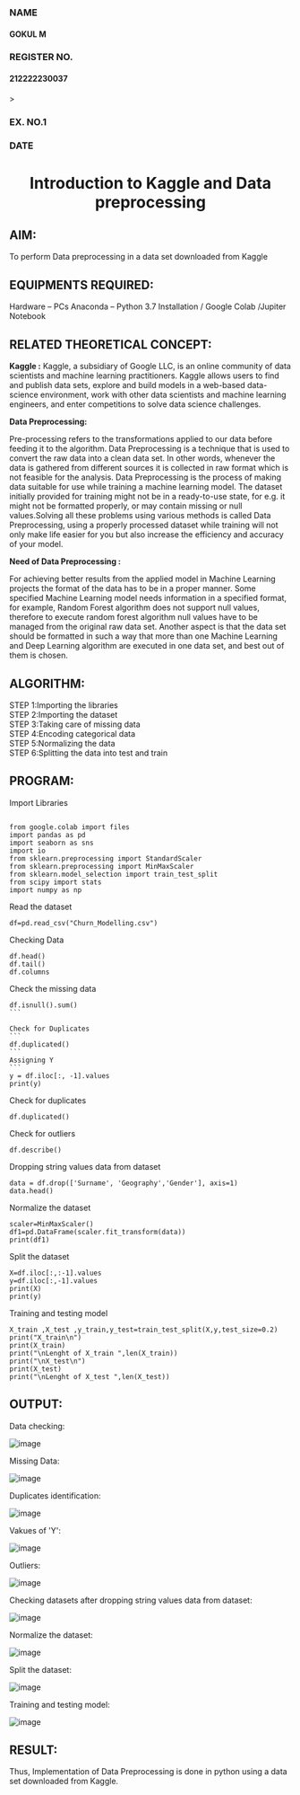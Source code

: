 <H3> NAME</H3><h4>GOKUL M</h4>
<H3>REGISTER NO.</H3><h4>212222230037</h4>>
<H3>EX. NO.1</H3>
<H3>DATE</H3>
<H1 ALIGN =CENTER> Introduction to Kaggle and Data preprocessing</H1>

## AIM:

To perform Data preprocessing in a data set downloaded from Kaggle

## EQUIPMENTS REQUIRED:
Hardware – PCs
Anaconda – Python 3.7 Installation / Google Colab /Jupiter Notebook

## RELATED THEORETICAL CONCEPT:

**Kaggle :**
Kaggle, a subsidiary of Google LLC, is an online community of data scientists and machine learning practitioners. Kaggle allows users to find and publish data sets, explore and build models in a web-based data-science environment, work with other data scientists and machine learning engineers, and enter competitions to solve data science challenges.

**Data Preprocessing:**

Pre-processing refers to the transformations applied to our data before feeding it to the algorithm. Data Preprocessing is a technique that is used to convert the raw data into a clean data set. In other words, whenever the data is gathered from different sources it is collected in raw format which is not feasible for the analysis.
Data Preprocessing is the process of making data suitable for use while training a machine learning model. The dataset initially provided for training might not be in a ready-to-use state, for e.g. it might not be formatted properly, or may contain missing or null values.Solving all these problems using various methods is called Data Preprocessing, using a properly processed dataset while training will not only make life easier for you but also increase the efficiency and accuracy of your model.

**Need of Data Preprocessing :**

For achieving better results from the applied model in Machine Learning projects the format of the data has to be in a proper manner. Some specified Machine Learning model needs information in a specified format, for example, Random Forest algorithm does not support null values, therefore to execute random forest algorithm null values have to be managed from the original raw data set.
Another aspect is that the data set should be formatted in such a way that more than one Machine Learning and Deep Learning algorithm are executed in one data set, and best out of them is chosen.


## ALGORITHM:
STEP 1:Importing the libraries<BR>
STEP 2:Importing the dataset<BR>
STEP 3:Taking care of missing data<BR>
STEP 4:Encoding categorical data<BR>
STEP 5:Normalizing the data<BR>
STEP 6:Splitting the data into test and train<BR>

##  PROGRAM:


Import Libraries
```

from google.colab import files
import pandas as pd
import seaborn as sns
import io
from sklearn.preprocessing import StandardScaler
from sklearn.preprocessing import MinMaxScaler
from sklearn.model_selection import train_test_split
from scipy import stats
import numpy as np
```


Read the dataset

```
df=pd.read_csv("Churn_Modelling.csv")
```
Checking Data
```
df.head()
df.tail()
df.columns
```


Check the missing data
````
df.isnull().sum()
```

Check for Duplicates
```
df.duplicated()
```
Assigning Y
```
y = df.iloc[:, -1].values
print(y)
````
Check for duplicates
```
df.duplicated()
```
Check for outliers
```
df.describe()
```
Dropping string values data from dataset
```
data = df.drop(['Surname', 'Geography','Gender'], axis=1)
data.head()
```
Normalize the dataset
```
scaler=MinMaxScaler()
df1=pd.DataFrame(scaler.fit_transform(data))
print(df1)
```
Split the dataset
```
X=df.iloc[:,:-1].values
y=df.iloc[:,-1].values
print(X)
print(y)
```
Training and testing model
```
X_train ,X_test ,y_train,y_test=train_test_split(X,y,test_size=0.2)
print("X_train\n")
print(X_train)
print("\nLenght of X_train ",len(X_train))
print("\nX_test\n")
print(X_test)
print("\nLenght of X_test ",len(X_test))
```


## OUTPUT:
Data checking:


![image](https://github.com/user-attachments/assets/0055e2ed-38a0-4200-9ea2-4a4974306d34)



Missing Data:


![image](https://github.com/user-attachments/assets/6fc77ef9-e6a6-4121-b4f5-9a21aa577cd8)



Duplicates identification:


![image](https://github.com/user-attachments/assets/8e6df892-7960-41fc-bf9b-badc4815a5b7)



Vakues of 'Y':


![image](https://github.com/user-attachments/assets/f191ce8f-fee7-4d52-8bf9-ac23216c779d)



Outliers:


![image](https://github.com/user-attachments/assets/43327fd8-caac-437a-9d2a-ff3561b0f3d0)



Checking datasets after dropping string values data from dataset:


![image](https://github.com/user-attachments/assets/817d2885-860e-42bc-a56e-8525016d0d86)



Normalize the dataset:


![image](https://github.com/user-attachments/assets/cb4dda27-ff4b-4621-9972-eca3c7f3ec71)



Split the dataset:


![image](https://github.com/user-attachments/assets/6b17dc25-86ec-4961-a6c9-bce4aecb7711)



Training and testing model:


![image](https://github.com/user-attachments/assets/e4c0b96d-6795-4548-a09a-b489dfb12a68)



## RESULT:
Thus, Implementation of Data Preprocessing is done in python  using a data set downloaded from Kaggle.


